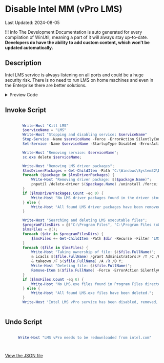 # Disable Intel MM (vPro LMS)

Last Updated: 2024-08-05


!!! info
     The Development Documentation is auto generated for every compilation of WinUtil, meaning a part of it will always stay up-to-date. **Developers do have the ability to add custom content, which won't be updated automatically.**


## Description

Intel LMS service is always listening on all ports and could be a huge security risk. There is no need to run LMS on home machines and even in the Enterprise there are better solutions.

<!-- BEGIN CUSTOM CONTENT -->

<!-- END CUSTOM CONTENT -->

<details>
<summary>Preview Code</summary>

```json
{
  "Content": "Disable Intel MM (vPro LMS)",
  "Description": "Intel LMS service is always listening on all ports and could be a huge security risk. There is no need to run LMS on home machines and even in the Enterprise there are better solutions.",
  "category": "z__Advanced Tweaks - CAUTION",
  "panel": "1",
  "Order": "a026_",
  "InvokeScript": [
    "\n        Write-Host \"Kill LMS\"\n        $serviceName = \"LMS\"\n        Write-Host \"Stopping and disabling service: $serviceName\"\n        Stop-Service -Name $serviceName -Force -ErrorAction SilentlyContinue;\n        Set-Service -Name $serviceName -StartupType Disabled -ErrorAction SilentlyContinue;\n\n        Write-Host \"Removing service: $serviceName\";\n        sc.exe delete $serviceName;\n\n        Write-Host \"Removing LMS driver packages\";\n        $lmsDriverPackages = Get-ChildItem -Path \"C:\\Windows\\System32\\DriverStore\\FileRepository\" -Recurse -Filter \"lms.inf*\";\n        foreach ($package in $lmsDriverPackages) {\n            Write-Host \"Removing driver package: $($package.Name)\";\n            pnputil /delete-driver $($package.Name) /uninstall /force;\n        }\n        if ($lmsDriverPackages.Count -eq 0) {\n            Write-Host \"No LMS driver packages found in the driver store.\";\n        } else {\n            Write-Host \"All found LMS driver packages have been removed.\";\n        }\n\n        Write-Host \"Searching and deleting LMS executable files\";\n        $programFilesDirs = @(\"C:\\Program Files\", \"C:\\Program Files (x86)\");\n        $lmsFiles = @();\n        foreach ($dir in $programFilesDirs) {\n            $lmsFiles += Get-ChildItem -Path $dir -Recurse -Filter \"LMS.exe\" -ErrorAction SilentlyContinue;\n        }\n        foreach ($file in $lmsFiles) {\n            Write-Host \"Taking ownership of file: $($file.FullName)\";\n            & icacls $($file.FullName) /grant Administrators:F /T /C /Q;\n            & takeown /F $($file.FullName) /A /R /D Y;\n            Write-Host \"Deleting file: $($file.FullName)\";\n            Remove-Item $($file.FullName) -Force -ErrorAction SilentlyContinue;\n        }\n        if ($lmsFiles.Count -eq 0) {\n            Write-Host \"No LMS.exe files found in Program Files directories.\";\n        } else {\n            Write-Host \"All found LMS.exe files have been deleted.\";\n        }\n        Write-Host 'Intel LMS vPro service has been disabled, removed, and blocked.';\n       "
  ],
  "UndoScript": [
    "\n      Write-Host \"LMS vPro needs to be redownloaded from intel.com\"\n\n      "
  ],
  "link": "https://christitustech.github.io/winutil/dev/tweaks/z--Advanced-Tweaks---CAUTION/DisableLMS1"
}
```
</details>

## Invoke Script

```powershell

        Write-Host "Kill LMS"
        $serviceName = "LMS"
        Write-Host "Stopping and disabling service: $serviceName"
        Stop-Service -Name $serviceName -Force -ErrorAction SilentlyContinue;
        Set-Service -Name $serviceName -StartupType Disabled -ErrorAction SilentlyContinue;

        Write-Host "Removing service: $serviceName";
        sc.exe delete $serviceName;

        Write-Host "Removing LMS driver packages";
        $lmsDriverPackages = Get-ChildItem -Path "C:\Windows\System32\DriverStore\FileRepository" -Recurse -Filter "lms.inf*";
        foreach ($package in $lmsDriverPackages) {
            Write-Host "Removing driver package: $($package.Name)";
            pnputil /delete-driver $($package.Name) /uninstall /force;
        }
        if ($lmsDriverPackages.Count -eq 0) {
            Write-Host "No LMS driver packages found in the driver store.";
        } else {
            Write-Host "All found LMS driver packages have been removed.";
        }

        Write-Host "Searching and deleting LMS executable files";
        $programFilesDirs = @("C:\Program Files", "C:\Program Files (x86)");
        $lmsFiles = @();
        foreach ($dir in $programFilesDirs) {
            $lmsFiles += Get-ChildItem -Path $dir -Recurse -Filter "LMS.exe" -ErrorAction SilentlyContinue;
        }
        foreach ($file in $lmsFiles) {
            Write-Host "Taking ownership of file: $($file.FullName)";
            & icacls $($file.FullName) /grant Administrators:F /T /C /Q;
            & takeown /F $($file.FullName) /A /R /D Y;
            Write-Host "Deleting file: $($file.FullName)";
            Remove-Item $($file.FullName) -Force -ErrorAction SilentlyContinue;
        }
        if ($lmsFiles.Count -eq 0) {
            Write-Host "No LMS.exe files found in Program Files directories.";
        } else {
            Write-Host "All found LMS.exe files have been deleted.";
        }
        Write-Host 'Intel LMS vPro service has been disabled, removed, and blocked.';
       

```
## Undo Script

```powershell

      Write-Host "LMS vPro needs to be redownloaded from intel.com"

      

```
<!-- BEGIN SECOND CUSTOM CONTENT -->

<!-- END SECOND CUSTOM CONTENT -->

[View the JSON file](https://github.com/ChrisTitusTech/winutil/tree/main/config/tweaks.json)

